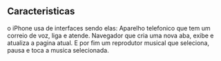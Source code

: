 ## Caracteristicas

o iPhone usa de interfaces sendo elas: Aparelho telefonico que tem um correio de voz, liga e atende. Navegador que cria uma nova aba, exibe e atualiza a pagina atual. E por fim um reprodutor musical que seleciona, pausa e toca a musica selecionada.  